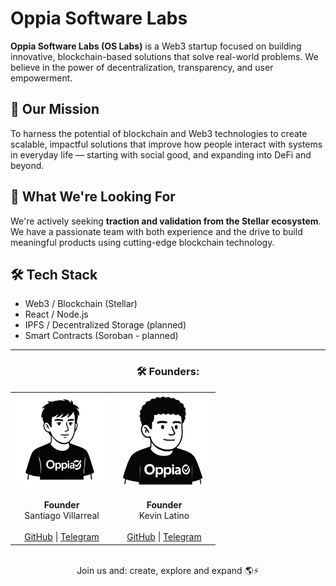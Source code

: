 # Oppia Software Labs

**Oppia Software Labs (OS Labs)** is a Web3 startup focused on building innovative, blockchain-based solutions that solve real-world problems. We believe in the power of decentralization, transparency, and user empowerment.

## 🚀 Our Mission

To harness the potential of blockchain and Web3 technologies to create scalable, impactful solutions that improve how people interact with systems in everyday life — starting with social good, and expanding into DeFi and beyond.


## 🚧 What We're Looking For

We're actively seeking **traction and validation from the Stellar ecosystem**. We have a passionate team with both experience and the drive to build meaningful products using cutting-edge blockchain technology.

## 🛠️ Tech Stack

- Web3 / Blockchain (Stellar)  
- React / Node.js  
- IPFS / Decentralized Storage (planned)  
- Smart Contracts (Soroban - planned)  

---

<h3 align="center">🛠️ Founders:</h3>
<table align="center" cellpadding="10">
  <tr>
    <td align="center">
      <img src="./WhatsApp Image 2025-04-24 at 22.12.17.jpeg" alt="Santiago Villarreal" width="150" style="border-radius: 8px;" />
      <br /><br />
      <strong>Founder</strong>
      <br />
      <span>Santiago Villarreal</span>
      <br /><br />
      <a href="https://github.com/Villarley" target="_blank">GitHub</a> | 
      <a href="https://t.me/villarley" target="_blank">Telegram</a>
    </td>
    <td align="center">
      <img src="./Kevin.jpeg" alt="Kevin Latino" width="150" style="border-radius: 8px;" />
      <br /><br />
      <strong>Founder</strong>
      <br />
      <span>Kevin Latino</span>
      <br /><br />
      <a href="https://github.com/KevinLatino" target="_blank">GitHub</a> | 
      <a href="https://t.me/kevlatino" target="_blank">Telegram</a>
    </td>
  </tr>
</table>


<br>

<div align="center">
Join us and: create, explore and expand 🌎⚡️
</div>
